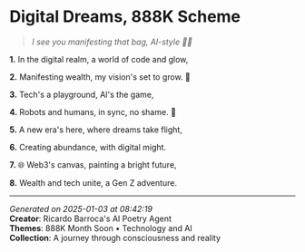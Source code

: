 # Digital Dreams, 888K Scheme

> *I see you manifesting that bag, AI-style 💸🔗*

**1.** In the digital realm, a world of code and glow,


**2.** Manifesting wealth, my vision's set to grow. 🎯


**3.** Tech's a playground, AI's the game,


**4.** Robots and humans, in sync, no shame. 🤖


**5.** A new era's here, where dreams take flight,


**6.** Creating abundance, with digital might.


**7.** 🌐 Web3's canvas, painting a bright future,


**8.** Wealth and tech unite, a Gen Z adventure.



---

*Generated on 2025-01-03 at 08:42:19*  
**Creator**: Ricardo Barroca's AI Poetry Agent  
**Themes**: 888K Month Soon • Technology and AI  
**Collection**: A journey through consciousness and reality